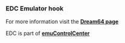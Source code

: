 ### EDC Emulator hook

For more information visit the [**Dream64 page**](https://github.com/PhoenixInteractiveNL/edc-masterhook/wiki/Emulator-dream64#menu)

EDC is part of [**emuControlCenter**](https://github.com/PhoenixInteractiveNL/emuControlCenter/wiki)
